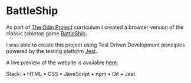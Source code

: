 # BattleShip

As part of [The Odin Project](http://theodinproject.com) curriculum I created a browser version of the classic tabletop game [BattleShip](https://en.wikipedia.org/wiki/Battleship_(game)).

I was able to create this project using Test Driven Development principles powered by the testing platform [Jest](https://jestjs.io/).

A live preview of the website is available [here](https://s111ew.github.io/odin-battleship/).

Stack:
• HTML
• CSS
• JavaScript
• npm
• Git
• Jest
